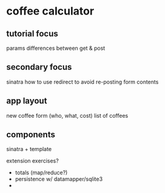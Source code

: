 # coffee calculator

## tutorial focus
params
differences between get & post


## secondary focus
sinatra
how to use redirect to avoid re-posting form contents

## app layout
new coffee form (who, what, cost)
list of coffees

## components
sinatra + template

extension exercises?
- totals (map/reduce?)
- persistence w/ datamapper/sqlite3
-
